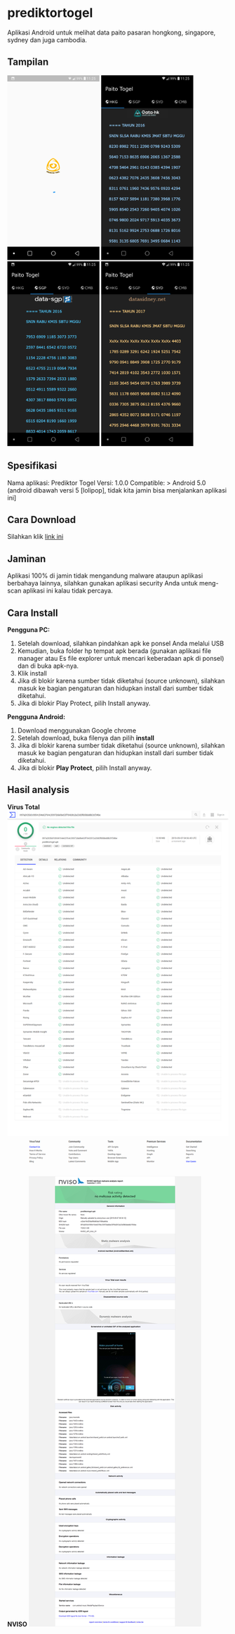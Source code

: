 # prediktortogel
Aplikasi Android untuk melihat data paito pasaran hongkong, singapore, sydney dan juga cambodia.

## Tampilan
<img width="210" src="https://raw.githubusercontent.com/idsugardev/prediktortogel/master/01.png"/> <img width="210" src="https://raw.githubusercontent.com/idsugardev/prediktortogel/master/02.png"/> <img width="210" src="https://raw.githubusercontent.com/idsugardev/prediktortogel/master/03.png"/> <img width="210" src="https://raw.githubusercontent.com/idsugardev/prediktortogel/master/04.png"/>

## Spesifikasi
Nama aplikasi: Prediktor Togel
Versi: 1.0.0
Compatible: > Android 5.0 
(android dibawah versi 5 [lolipop], tidak kita jamin bisa menjalankan aplikasi ini]

## Cara Download
Silahkan klik [link ini](https://github.com/idsugardev/prediktortogel/raw/master/prediktortogel.apk)

## Jaminan
Aplikasi 100% di jamin tidak mengandung malware ataupun aplikasi berbahaya lainnya, silahkan gunakan aplikasi security Anda untuk meng-scan aplikasi ini kalau tidak percaya.

## Cara Install
__Pengguna PC:__
1. Setelah download, silahkan pindahkan apk ke ponsel Anda melalui USB
2. Kemudian, buka folder hp tempat apk berada (gunakan aplikasi file manager atau Es file explorer untuk mencari keberadaan apk di ponsel) dan di buka apk-nya.
3. Klik install
4. Jika di blokir karena sumber tidak diketahui (source unknown), silahkan masuk ke bagian pengaturan dan hidupkan install dari sumber tidak diketahui.
5. Jika di blokir Play Protect, pilih Install anyway.

__Pengguna Android:__
1. Download menggunakan Google chrome
2. Setelah download, buka filenya dan pilih **install**
3. Jika di blokir karena sumber tidak diketahui (source unknown), silahkan masuk ke bagian pengaturan dan hidupkan install dari sumber tidak diketahui.
4. Jika di blokir **Play Protect**, pilih Install anyway.

## Hasil analysis
**Virus Total**
![](https://raw.githubusercontent.com/idsugardev/prediktortogel/master/virustotal.png)

**NVISO**
![](https://raw.githubusercontent.com/idsugardev/prediktortogel/master/nviso.png)

